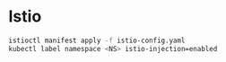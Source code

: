 # Istio

```bash
istioctl manifest apply -f istio-config.yaml
kubectl label namespace <NS> istio-injection=enabled
```
